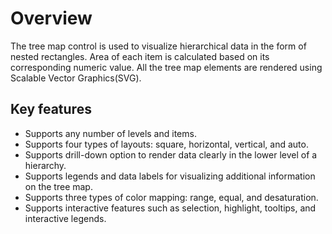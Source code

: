# Overview

The tree map control is used to visualize hierarchical data in the form of nested rectangles. Area of each item is calculated based on its corresponding numeric value. All the tree map elements are rendered using Scalable Vector Graphics(SVG).

## Key features

* Supports any number of levels and items.
* Supports four types of layouts: square, horizontal, vertical, and auto.
* Supports drill-down option to render data clearly in the lower level of a hierarchy.
* Supports legends and data labels for visualizing additional information on the tree map.
* Supports three types of color mapping: range, equal, and desaturation.
* Supports interactive features such as selection, highlight, tooltips, and interactive legends.